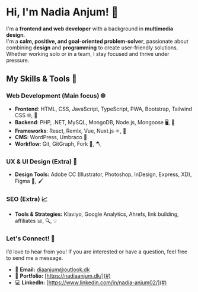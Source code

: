 # Hi, I'm Nadia Anjum! 🤍

I'm a **frontend and web developer** with a background in **multimedia design**.  
I'm a **calm, positive, and goal-oriented problem-solver**, passionate about combining **design** and **programming** to create user-friendly solutions. Whether working solo or in a team, I stay focused and thrive under pressure.  

## My Skills & Tools 💫

### Web Development (Main focus) 🌐
- **Frontend**: HTML, CSS, JavaScript, TypeScript, PWA, Bootstrap, Tailwind CSS 🌐, 🎨  
- **Backend**: PHP, .NET, MySQL, MongoDB, Node.js, Mongoose 🖥️, 🔧  
- **Frameworks**: React, Remix, Vue, Nuxt.js ⚛️, 🔲  
- **CMS**: WordPress, Umbraco 📝  
- **Workflow**: Git, GitGraph, Fork 🔄, 🪓  

### UX & UI Design (Extra) 🎨 
- **Design Tools:** Adobe CC (Illustrator, Photoshop, InDesign, Express, XD), Figma 🎨, 🖌️  

### SEO (Extra) 📈
- **Tools & Strategies:** Klaviyo, Google Analytics, Ahrefs, link building, affiliates 📊, 🔍, 💡  


### Let's Connect! 🤝
I’d love to hear from you! If you are interested or have a question, feel free to send me a message.
- 📧 **Email:** diaanjum@outlook.dk  
- 💼 **Portfolio:** [https://nadiaanjum.dk/](#)
- 💻 **LinkedIn:** [https://www.linkedin.com/in/nadia-anjum02/](#) 

